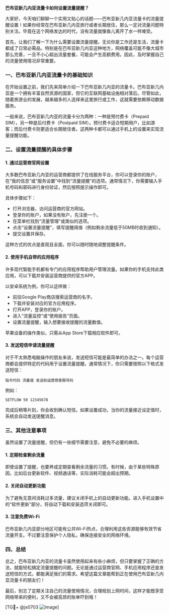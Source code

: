 **巴布亚新几内亚流量卡如何设置流量提醒？**

大家好，今天咱们聊聊一个实用又贴心的话题——巴布亚新几内亚流量卡的流量提醒设置！如果你经常在巴布亚新几内亚旅行或者长期居住，那么一定对流量问题特别关注。毕竟在这个网络发达的时代，没有流量就像鱼儿离开了水一样难受。

首先，让我们了解一下为什么需要设置流量提醒。无论你是工作还是生活，流量卡都成了日常必需品。特别是在巴布亚新几内亚这种地方，网络覆盖可能不像大城市那么完善，一旦不小心超出流量套餐，可能会产生高额费用。因此，及时掌握自己的流量使用情况非常重要。

### **一、巴布亚新几内亚流量卡的基础知识**

在开始设置之前，我们先来简单介绍一下巴布亚新几内亚的流量卡。巴布亚新几内亚是一个拥有丰富自然资源的国家，但它的互联网基础设施相对落后。尽管如此，随着旅游业的发展，越来越多的人选择来这里旅行或工作，这就需要依赖移动数据服务。

一般来说，巴布亚新几内亚的流量卡分为两种：一种是预付费卡（Prepaid SIM），另一种是后付费卡（Postpaid SIM）。预付费卡适合短期用户，比如游客；而后付费卡则更适合长期居住者。这两种卡都可以通过手机上的设置来实现流量提醒功能。

### **二、设置流量提醒的具体步骤**

#### **1. 通过运营商官网设置**

大多数巴布亚新几内亚的运营商都提供了在线服务平台，你可以登录你的账户，在“我的信息”或“服务设置”中找到“流量提醒”的选项。通常情况下，你需要输入手机号码和密码进行身份验证，然后按照提示操作即可。

具体步骤如下：
- 打开浏览器，访问运营商的官方网站。
- 登录你的账户，如果没有账户，先注册一个。
- 在菜单栏找到“流量管理”或类似的选项。
- 点击“设置流量提醒”，填写提醒阈值（例如剩余流量低于50MB时收到通知）。
- 提交设置并保存。

这种方式的优点是直观且全面，你可以随时随地调整提醒条件。

#### **2. 使用手机自带的应用程序**

许多现代智能手机都有专门的应用程序帮助用户管理流量。如果你的手机支持此类应用，可以下载并安装运营商提供的官方APP。

以安卓系统为例，你可以这样做：
- 前往Google Play商店搜索运营商的名字。
- 下载并安装对应的官方应用程序。
- 打开APP，登录你的账户。
- 进入“流量监控”或“使用报告”页面。
- 设置流量提醒，输入想要接收提醒的流量数值。

苹果设备的操作类似，只需从App Store下载相应软件即可。

#### **3. 发送短信申请流量提醒**

对于不太熟悉电脑操作的朋友来说，发送短信可能是最简单的办法之一。每个运营商都会提供特定的代码用于设置流量提醒。通常情况下，你只需要按照以下格式发送短信：

```
指令代码 流量值 发送到运营商客服号码
```

例如：
```
SETFLOW 50 12345678
```

完成后稍等片刻，你会收到确认短信。如果设置成功，当你的流量接近设定值时，系统会自动发送提醒消息。

### **三、其他注意事项**

虽然设置了流量提醒，但仍有一些细节需要注意，避免不必要的麻烦。

#### **1. 定期检查剩余流量**
即使设置了提醒，也要养成定期查看剩余流量的习惯。有时候，由于某些特殊原因，比如后台更新软件、视频通话等，实际消耗可能会超出预期。

#### **2. 关闭自动更新功能**
为了避免无意间消耗过多流量，建议关闭手机上的自动更新功能。进入手机设置中的“软件更新”部分，将自动下载和安装选项关闭即可。

#### **3. 注意免费Wi-Fi**
巴布亚新几内亚部分地区可能有公共Wi-Fi热点，合理利用这些资源能够有效节省流量开支。不过要注意保护个人隐私，确保连接安全的网络环境。

### **四、总结**

总之，巴布亚新几内亚的流量卡虽然使用起来有些小麻烦，但只要掌握了正确的方法，就能轻松搞定流量提醒的问题。无论是通过运营商官网、手机应用程序还是发送短信的方式，都能满足我们的需求。希望这篇文章能帮到正在使用巴布亚新几内亚流量卡的朋友们！

最后，别忘了定期关注自己的流量使用情况，合理规划上网时间，这样才能既享受网络带来的便利，又不会被高昂的账单吓到哦！

[TG💪+ @jx0703 ![Image](https://github.com/user-attachments/assets/dbca1d08-cadb-493c-b0ec-ad6f7a83f270)]